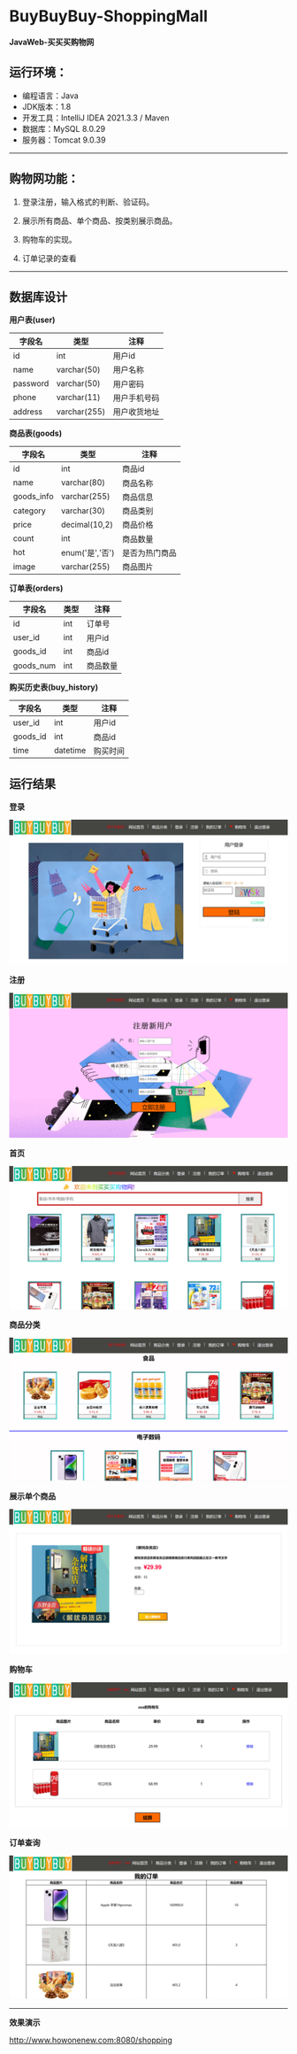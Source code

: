 # BuyBuyBuy-ShoppingMall

**JavaWeb-买买买购物网**

## **运行环境**：

- 编程语言：Java
- JDK版本：1.8
- 开发工具：IntelliJ IDEA 2021.3.3 / Maven
- 数据库：MySQL 8.0.29
- 服务器：Tomcat 9.0.39

---

## 购物网功能：

1. 登录注册，输入格式的判断、验证码。

2. 展示所有商品、单个商品、按类别展示商品。

3. 购物车的实现。

4. 订单记录的查看

---

## 数据库设计

**用户表(user)**

| 字段名   | 类型         | 注释         |
| -------- | ------------ | ----------- |
| id       | int          | 用户id       |
| name     | varchar(50) | 用户名称     |
| password | varchar(50) | 用户密码     |
| phone    | varchar(11)  | 用户手机号码 |
| address  | varchar(255) | 用户收货地址 |

**商品表(goods)**


| 字段名 | 类型 | 注释 |
| ------ | ---- | ---- |
| id   | int  | 商品id |
| name | varchar(80) | 商品名称 |
| goods_info | varchar(255) | 商品信息 |
| category | varchar(30) | 商品类别 |
| price | decimal(10,2) | 商品价格 |
| count | int  | 商品数量 |
| hot  | enum('是','否') | 是否为热门商品 |
| image | varchar(255) | 商品图片 |

**订单表(orders)**

| 字段名    | 类型   | 注释         |
|-----------|--------|--------------|
| id        | int    | 订单号       |
| user_id   | int    | 用户id       |
| goods_id  | int    | 商品id       |
| goods_num | int    | 商品数量     |

**购买历史表(buy_history)**

| 字段名    | 类型     | 注释         |
|-----------|----------|--------------|
| user_id   | int      | 用户id       |
| goods_id  | int      | 商品id       |
| time      | datetime | 购买时间     |

## 运行结果

**登录**

![](images/login.png)

**注册**

![](images/register.png)

**首页**

![](images/index.png)

**商品分类**

![](images/category.png)

**展示单个商品**

![](images/onegoods.png)

**购物车**

![](images/cart.png)

**订单查询**

![](images/order.png)

---

**效果演示**

http://www.howonenew.com:8080/shopping
